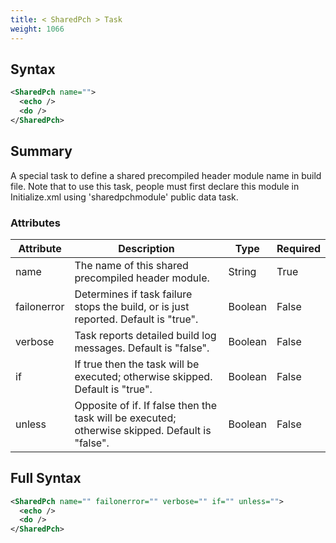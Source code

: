 ```yaml
---
title: < SharedPch > Task
weight: 1066
---
```

## Syntax
```xml
<SharedPch name="">
  <echo />
  <do />
</SharedPch>
```
## Summary ##
A special task to define a shared precompiled header module name in build file.  Note that to
use this task, people must first declare this module in Initialize.xml using &#39;sharedpchmodule&#39; public data task.


### Attributes
| Attribute | Description | Type | Required |
| --------- | ----------- | ---- | -------- |
| name | The name of this shared precompiled header module. | String | True |
| failonerror | Determines if task failure stops the build, or is just reported. Default is &quot;true&quot;. | Boolean | False |
| verbose | Task reports detailed build log messages.  Default is &quot;false&quot;. | Boolean | False |
| if | If true then the task will be executed; otherwise skipped. Default is &quot;true&quot;. | Boolean | False |
| unless | Opposite of if.  If false then the task will be executed; otherwise skipped. Default is &quot;false&quot;. | Boolean | False |

## Full Syntax
```xml
<SharedPch name="" failonerror="" verbose="" if="" unless="">
  <echo />
  <do />
</SharedPch>
```
